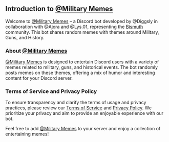 ## Introduction to [@Military Memes](https://discord.com/oauth2/authorize?client_id=1148750724264624158&permissions=412384283712&scope=bot)

Welcome to [@Military Memes](https://discord.com/oauth2/authorize?client_id=1148750724264624158&permissions=412384283712&scope=bot) – a Discord bot developed by @Diggsly in collaboration with @Ajora and @Lys.01, representing the [Bismuth](https://discord.gg/qGUN77A9Zk) community. This bot shares random memes with themes around Military, Guns, and History.

### About [@Military Memes](https://discord.com/oauth2/authorize?client_id=1148750724264624158&permissions=412384283712&scope=bot)

[@Military Memes](https://discord.com/oauth2/authorize?client_id=1148750724264624158&permissions=412384283712&scope=bot) is designed to entertain Discord users with a variety of memes related to military, guns, and historical events. The bot randomly posts memes on these themes, offering a mix of humor and interesting content for your Discord server.

### Terms of Service and Privacy Policy

To ensure transparency and clarify the terms of usage and privacy practices, please review our [Terms of Service](https://dugtri02.github.io/Military-Memes/TermsOfService) and [Privacy Policy](https://dugtri02.github.io/Military-Memes/PrivacyPolicy). We prioritize your privacy and aim to provide an enjoyable experience with our bot.

Feel free to add [@Military Memes](https://discord.com/oauth2/authorize?client_id=1148750724264624158&permissions=412384283712&scope=bot) to your server and enjoy a collection of entertaining memes!

